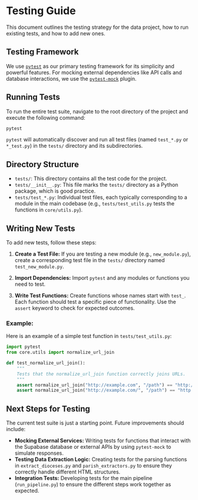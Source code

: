 # Testing Guide

This document outlines the testing strategy for the data project, how to run existing tests, and how to add new ones.

## Testing Framework

We use [`pytest`](https://docs.pytest.org/) as our primary testing framework for its simplicity and powerful features. For mocking external dependencies like API calls and database interactions, we use the [`pytest-mock`](https://pytest-mock.readthedocs.io/) plugin.

## Running Tests

To run the entire test suite, navigate to the root directory of the project and execute the following command:

```bash
pytest
```

`pytest` will automatically discover and run all test files (named `test_*.py` or `*_test.py`) in the `tests/` directory and its subdirectories.

## Directory Structure

-   `tests/`: This directory contains all the test code for the project.
-   `tests/__init__.py`: This file marks the `tests/` directory as a Python package, which is good practice.
-   `tests/test_*.py`: Individual test files, each typically corresponding to a module in the main codebase (e.g., `tests/test_utils.py` tests the functions in `core/utils.py`).

## Writing New Tests

To add new tests, follow these steps:

1.  **Create a Test File:** If you are testing a new module (e.g., `new_module.py`), create a corresponding test file in the `tests/` directory named `test_new_module.py`.

2.  **Import Dependencies:** Import `pytest` and any modules or functions you need to test.

3.  **Write Test Functions:** Create functions whose names start with `test_`. Each function should test a specific piece of functionality. Use the `assert` keyword to check for expected outcomes.

### Example:

Here is an example of a simple test function in `tests/test_utils.py`:

```python
import pytest
from core.utils import normalize_url_join

def test_normalize_url_join():
    """
    Tests that the normalize_url_join function correctly joins URLs.
    """
    assert normalize_url_join("http://example.com", "/path") == "http://example.com/path"
    assert normalize_url_join("http://example.com/", "/path") == "http://example.com/path"
```

## Next Steps for Testing

The current test suite is just a starting point. Future improvements should include:

-   **Mocking External Services:** Writing tests for functions that interact with the Supabase database or external APIs by using `pytest-mock` to simulate responses.
-   **Testing Data Extraction Logic:** Creating tests for the parsing functions in `extract_dioceses.py` and `parish_extractors.py` to ensure they correctly handle different HTML structures.
-   **Integration Tests:** Developing tests for the main pipeline (`run_pipeline.py`) to ensure the different steps work together as expected.
